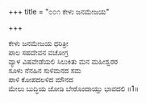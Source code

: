 +++
title = "೦೦೧ ಕೇಳು ಜನಮೇಜಯ"

+++
  
ಕೇಳು ಜನಮೇಜಯ ಧರಿತ್ರೀ  
ಪಾಲ ಸಹದೇವನ ವಚೋಗ್ರ  
ವ್ಯಾಳ ವಿಷವೇಡೆಯಲಿ ಸಿಲುಕಿತು ಮನ ಮಹೀಶ್ವರರ  
ಸೂಳು ನೆನಹಿನ ಸುಳಿಮನದ ಸಮ  
ಪಾಳಿ ಕೋಪದಲಳಿದ ಮೌನದ  
ಮೇಲು ಬುದ್ಧಿಯ ಜೋಡಿ ಬೇರೊಂದಾಯ್ತು ಭಾವದಲಿ   ॥1॥